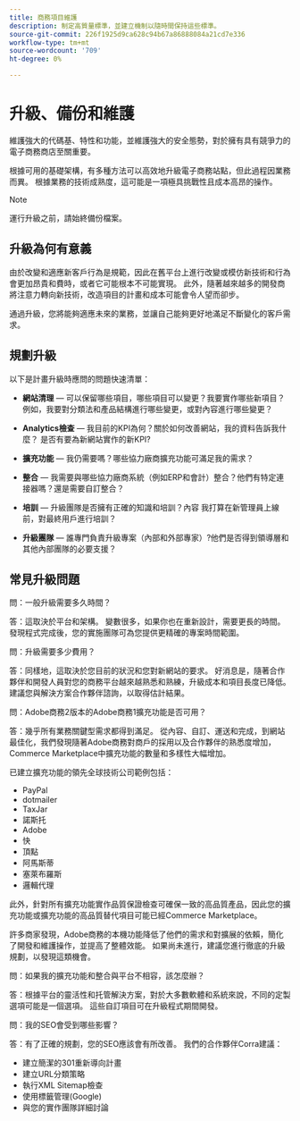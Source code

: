```yaml
---
title: 商務項目維護
description: 制定高質量標準，並建立機制以隨時間保持這些標準。
source-git-commit: 226f1925d9ca628c94b67a86888084a21cd7e336
workflow-type: tm+mt
source-wordcount: '709'
ht-degree: 0%

---
```



# 升級、備份和維護

維護強大的代碼基、特性和功能，並維護強大的安全態勢，對於擁有具有競爭力的電子商務商店至關重要。

根據可用的基礎架構，有多種方法可以高效地升級電子商務站點，但此過程因業務而異。 根據業務的技術成熟度，這可能是一項極具挑戰性且成本高昂的操作。

>[!NOTE]
>
>運行升級之前，請始終備份檔案。

## 升級為何有意義

由於改變和適應新客戶行為是規範，因此在舊平台上進行改變或模仿新技術和行為會更加昂貴和費時，或者它可能根本不可能實現。 此外，隨著越來越多的開發商將注意力轉向新技術，改造項目的計畫和成本可能會令人望而卻步。

通過升級，您將能夠適應未來的業務，並讓自己能夠更好地滿足不斷變化的客戶需求。

## 規劃升級

以下是計畫升級時應問的問題快速清單：

- **網站清理** — 可以保留哪些項目，哪些項目可以變更？我要實作哪些新項目？ 例如，我要對分類法和產品結構進行哪些變更，或對內容進行哪些變更？

- **Analytics檢查** — 我目前的KPI為何？關於如何改善網站，我的資料告訴我什麼？ 是否有要為新網站實作的新KPI?

- **擴充功能** — 我仍需要嗎？哪些協力廠商擴充功能可滿足我的需求？

- **整合** — 我需要與哪些協力廠商系統（例如ERP和會計）整合？他們有特定連接器嗎？還是需要自訂整合？

- **培訓** — 升級團隊是否擁有正確的知識和培訓？內容
我打算在新管理員上線前，對最終用戶進行培訓？

- **升級團隊** — 誰專門負責升級專案（內部和外部專家）?他們是否得到領導層和其他內部團隊的必要支援？

## 常見升級問題

問：一般升級需要多久時間？

答：這取決於平台和架構。 變數很多，如果你也在重新設計，需要更長的時間。 發現程式完成後，您的實施團隊可為您提供更精確的專案時間範圍。


問：升級需要多少費用？

答：同樣地，這取決於您目前的狀況和您對新網站的要求。 好消息是，隨著合作夥伴和開發人員對您的商務平台越來越熟悉和熟練，升級成本和項目長度已降低。 建議您與解決方案合作夥伴諮詢，以取得估計結果。

問：Adobe商務2版本的Adobe商務1擴充功能是否可用？

答：幾乎所有業務關鍵型需求都得到滿足。 從內容、自訂、運送和完成，到網站最佳化，我們發現隨著Adobe商務對商戶的採用以及合作夥伴的熟悉度增加，Commerce Marketplace中擴充功能的數量和多樣性大幅增加。

已建立擴充功能的領先全球技術公司範例包括：

- PayPal
- dotmailer
- TaxJar
- 諾斯托
- Adobe
- 快
- 頂點
- 阿馬斯蒂
- 塞萊布羅斯
- 邏輯代理

此外，針對所有擴充功能實作品質保證檢查可確保一致的高品質產品，因此您的擴充功能或擴充功能的高品質替代項目可能已經Commerce Marketplace。

許多商家發現，Adobe商務的本機功能降低了他們的需求和對擴展的依賴，簡化了開發和維護操作，並提高了整體效能。 如果尚未進行，建議您進行徹底的升級規劃，以發現這類機會。

問：如果我的擴充功能和整合與平台不相容，該怎麼辦？

答：根據平台的靈活性和托管解決方案，對於大多數軟體和系統來說，不同的定製選項可能是一個選項。 這些自訂項目可在升級程式期間開發。


問：我的SEO會受到哪些影響？

答：有了正確的規劃，您的SEO應該會有所改善。 我們的合作夥伴Corra建議：

- 建立簡潔的301重新導向計畫
- 建立URL分類策略
- 執行XML Sitemap檢查
- 使用標籤管理(Google)
- 與您的實作團隊詳細討論
